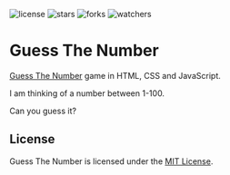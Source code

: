 ![license](https://custom-icon-badges.demolab.com/github/license/haithamaouati/GuessTheNumber?logo=law)
![stars](https://custom-icon-badges.demolab.com/github/stars/haithamaouati/GuessTheNumber?logo=star)
![forks](https://custom-icon-badges.demolab.com/github/forks/haithamaouati/GuessTheNumber?logo=repo-forked)
![watchers](https://custom-icon-badges.demolab.com/github/watchers/haithamaouati/GuessTheNumber?logo=eye)

# Guess The Number
[Guess The Number](https://haithamaouati.github.io/GuessTheNumber/) game in HTML, CSS and JavaScript.

I am thinking of a number between 1-100.

Can you guess it?

## License
Guess The Number is licensed under the
[MIT License](LICENSE).
